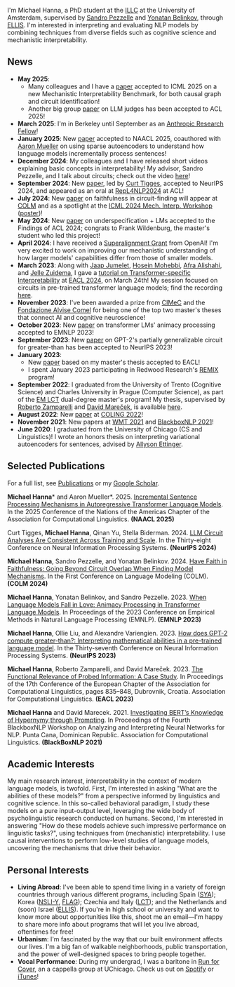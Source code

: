 I'm Michael Hanna, a PhD student at the [ILLC](https://www.illc.uva.nl/) at the University of Amsterdam, supervised by [Sandro Pezzelle](https://sandropezzelle.github.io/) and [Yonatan Belinkov](https://www.cs.technion.ac.il/~belinkov/), through [ELLIS](https://ellis.eu/projects/interpreting-nlp-models-through-the-lens-of-cognition-and-linguistics). I'm interested in interpreting and evaluating NLP models by combining techniques from diverse fields such as cognitive science and mechanistic interpretability.

## News
- **May 2025**:
  - Many colleagues and I have a [paper](https://arxiv.org/abs/2504.13151) accepted to ICML 2025 on a new Mechanistic Interpretability Benchmark, for both causal graph and circuit identification!
  - Another big group [paper](https://arxiv.org/abs/2406.18403) on LLM judges has been accepted to ACL 2025!
- **March 2025**: I'm in Berkeley until September as an [Anthropic Research Fellow](https://alignment.anthropic.com/2024/anthropic-fellows-program/)!
- **January 2025**: New [paper](https://aclanthology.org/2025.naacl-long.164/) accepted to NAACL 2025, coauthored with [Aaron Mueller](https://aaronmueller.github.io/) on using sparse autoencoders to understand how language models incrementally process sentences!
- **December 2024**: My colleagues and I have released short videos explaining basic concepts in interpretability! My advisor, Sandro Pezzelle, and I talk about circuits; check out the video [here](https://projects.illc.uva.nl/indeep/indeep-video-series/)!
- **September 2024**: New [paper](https://openreview.net/forum?id=3Ds5vNudIE), led by [Curt Tigges](https://curttigges.com/), accepted to NeurIPS 2024, and appeared as an oral at [RepL4NLP2024](https://sites.google.com/view/repl4nlp2024/) at ACL!
- **July 2024**: New [paper](https://openreview.net/forum?id=TZ0CCGDcuT) on faithfulness in circuit-finding will appear at [COLM](https://colmweb.org/) and as a spotlight at the [ICML 2024 Mech. Interp. Workshop](https://icml2024mi.pages.dev/) ([poster](https://hannamw.github.io/preprints-posters/mech_interp_workshop_poster.pdf))!
- **May 2024**: New [paper](https://aclanthology.org/2024.findings-acl.572/) on underspecification + LMs accepted to the Findings of ACL 2024; congrats to Frank Wildenburg, the master's student who led this project!
- **April 2024**: I have received a [Superalignment Grant](https://openai.com/blog/superalignment-fast-grants) from OpenAI! I'm very excited to work on improving our mechanistic understanding of how larger models' capabilities differ from those of smaller models.
- **March 2023**: Along with [Jaap Jumelet](https://jumelet.ai/), [Hosein Mohebbi](https://hmohebbi.github.io/), [Afra Alishahi](https://afra.alishahi.name/), and [Jelle Zuidema](https://staff.fnwi.uva.nl/w.zuidema/), I gave a [tutorial on Transformer-specific Interpretability](https://projects.illc.uva.nl/indeep/tutorial/) at [EACL 2024](https://2024.eacl.org/), on March 24th! My session focused on circuits in pre-trained transformer language models; find the recording [here](https://youtu.be/qno_Y_qpTrc).
- **November 2023**: I've been awarded a prize from [CIMeC](https://www.cimec.unitn.it/en) and the [Fondazione Alvise Comel](https://agiati.org/fondazione-alvise-comel) for being one of the top two master's theses that connect AI and cognitive neuroscience!
- **October 2023**: New [paper](https://aclanthology.org/2023.emnlp-main.744/) on transformer LMs' animacy processing accepted to EMNLP 2023!
- **September 2023**: New [paper](https://openreview.net/forum?id=p4PckNQR8k) on GPT-2's partially generalizable circuit for greater-than has been accepted to NeurIPS 2023!
- **January 2023**:
  - New [paper](https://aclanthology.org/2023.eacl-main.58/) based on my master's thesis accepted to EACL!
  - I spent January 2023 participating in Redwood Research's [REMIX](https://www.redwoodresearch.org/remix) program!
- **September 2022**: I graduated from the University of Trento (Cognitive Science) and Charles University in Prague (Computer Science), as part of the [EM LCT](https://lct-master.org/) dual-degree master's program! My thesis, supervised by [Roberto Zamparelli](https://webapps.unitn.it/du/en/Persona/PER0001015/Curriculum) and [David Mareček](https://ufal.mff.cuni.cz/david-marecek), is available [here](https://hannamw.github.io/preprints-posters/thesis_michael_hanna.pdf).
- **August 2022**: New [paper](https://aclanthology.org/2022.coling-1.495/) at [COLING 2022](https://coling2022.org/)!
- **November 2021**: New papers at [WMT 2021](https://aclanthology.org/2021.wmt-1.59/) and [BlackboxNLP 2021](https://aclanthology.org/2021.blackboxnlp-1.20/)!
- **June 2020**: I graduated from the University of Chicago (CS and Linguistics)! I wrote an honors thesis on interpreting variational autoencoders for sentences, advised by [Allyson Ettinger](https://aetting.github.io/).

## Selected Publications 
For a full list, see [Publications](https://hannamw.github.io/publications/) or my [Google Scholar](https://scholar.google.com/citations?user=0wOdTeYAAAAJ&hl=en).

**Michael Hanna*** and Aaron Mueller*. 2025. [Incremental Sentence Processing Mechanisms in Autoregressive Transformer Language Models](https://aclanthology.org/2025.naacl-long.164/). In the 2025 Conference of the Nations of the Americas Chapter of the Association for Computational Linguistics. **(NAACL 2025)** 

Curt Tigges, **Michael Hanna**, Qinan Yu, Stella Biderman. 2024. [LLM Circuit Analyses Are Consistent Across Training and Scale](https://openreview.net/forum?id=3Ds5vNudIE). In the Thirty-eight Conference on Neural Information Processing Systems. **(NeurIPS 2024)**

**Michael Hanna**, Sandro Pezzelle, and Yonatan Belinkov. 2024. [Have Faith in Faithfulness: Going Beyond Circuit Overlap When Finding Model Mechanisms](https://openreview.net/forum?id=TZ0CCGDcuT). In the First Conference on Language Modeling (COLM). **(COLM 2024)**

**Michael Hanna**, Yonatan Belinkov, and Sandro Pezzelle. 2023. [When Language Models Fall in Love: Animacy Processing in Transformer Language Models](https://aclanthology.org/2023.emnlp-main.744/). In Proceedings of the 2023 Conference on Empirical Methods in Natural Language Processing (EMNLP). **(EMNLP 2023)**

**Michael Hanna**, Ollie Liu, and Alexandre Variengien. 2023. [How does GPT-2 compute greater-than?: Interpreting mathematical abilities in a pre-trained language model](https://openreview.net/forum?id=p4PckNQR8k). In the Thirty-seventh Conference on Neural Information Processing Systems. **(NeurIPS 2023)**

**Michael Hanna**, Roberto Zamparelli, and David Mareček. 2023. [The Functional Relevance of Probed Information: A Case Study](https://aclanthology.org/2023.eacl-main.58/). In Proceedings of the 17th Conference of the European Chapter of the Association for Computational Linguistics, pages 835–848, Dubrovnik, Croatia. Association for Computational Linguistics. **(EACL 2023)**

**Michael Hanna** and David Marecek. 2021. [Investigating BERT’s Knowledge of Hypernymy through Prompting](https://aclanthology.org/2021.blackboxnlp-1.20/). In Proceedings of the Fourth BlackboxNLP Workshop on Analyzing and Interpreting Neural Networks for NLP. Punta Cana, Dominican Republic. Association for Computational Linguistics. **(BlackBoxNLP 2021)**

## Academic Interests
My main research interest, interpretability in the context of modern language models, is twofold. First, I'm interested in asking "What are the abilities of these models?" from a perspective informed by linguistics and cognitive science. In this so-called behavioral paradigm, I study these models on a pure input-output level, leveraging the wide body of psycholinguistic research conducted on humans. Second, I'm interested in answering "How do these models achieve such impressive performance on linguistic tasks?", using techniques from (mechanistic) interpretability. I use causal interventions to perform low-level studies of language models, uncovering the mechanisms that drive their behavior.

## Personal Interests
- **Living Abroad**: I've been able to spend time living in a variety of foreign countries through various different programs, including Spain ([SYA](https://www.sya.org/)); Korea ([NSLI-Y](https://www.nsliforyouth.org/), [FLAG](https://study-abroad.uchicago.edu/summer-grant/foreign-language-acquisition-grant-flag)); Czechia and Italy ([LCT](https://lct-master.org/)); and the Netherlands and (soon) Israel ([ELLIS](https://ellis.eu/)). If you're in high school or university and want to know more about opportunities like this, shoot me an email—I'm happy to share more info about programs that will let you live abroad, oftentimes for free!
- **Urbanism**: I'm fascinated by the way that our built environment affects our lives. I'm a big fan of walkable neighborhoods, public transportation, and the power of well-designed spaces to bring people together.
- **Vocal Performance**: During my undergrad, I was a baritone in [Run for Cover](http://runforcover.uchicago.edu/), an a cappella group at UChicago. Check us out on [Spotify](https://play.spotify.com/artist/1WN22dBwn6fM3biZufox5W) or [iTunes](https://itunes.apple.com/us/artist/run-for-cover/id848631625)!
